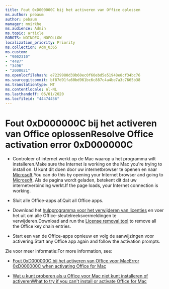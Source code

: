 ```yaml
---
title: Fout 0xD000000C bij het activeren van Office oplossen
ms.author: pebaum
author: pebaum
manager: mnirkhe
ms.audience: Admin
ms.topic: article
ROBOTS: NOINDEX, NOFOLLOW
localization_priority: Priority
ms.collection: Adm_O365
ms.custom:
- "9002310"
- "4487"
- "3496"
- "2000021"
ms.openlocfilehash: e7229980d39b60ec0f60ebd5e51948e8cf34bc76
ms.sourcegitcommit: bf87d91fa60bd961bc6c887c4a4be7a3c7665b38
ms.translationtype: MT
ms.contentlocale: nl-NL
ms.lasthandoff: 06/01/2020
ms.locfileid: "44474456"
---
```

# <a name="resolve-office-activation-error-0xd000000c"></a><span data-ttu-id="23792-102">Fout 0xD000000C bij het activeren van Office oplossen</span><span class="sxs-lookup"><span data-stu-id="23792-102">Resolve Office activation error 0xD000000C</span></span>

- <span data-ttu-id="23792-103">Controleer of internet werkt op de Mac waarop u het programma wilt installeren.</span><span class="sxs-lookup"><span data-stu-id="23792-103">Make sure the Internet is working on the Mac you're trying to install on.</span></span> <span data-ttu-id="23792-104">U kunt dit doen door uw internetbrowser te openen en naar [Microsoft](https://www.microsoft.com).</span><span class="sxs-lookup"><span data-stu-id="23792-104">You can do this by opening your Internet browser and going to [Microsoft](https://www.microsoft.com).</span></span> <span data-ttu-id="23792-105">Als de pagina wordt geladen, betekent dit dat uw internetverbinding werkt.</span><span class="sxs-lookup"><span data-stu-id="23792-105">If the page loads, your Internet connection is working.</span></span>

- <span data-ttu-id="23792-106">Sluit alle Office-apps af.</span><span class="sxs-lookup"><span data-stu-id="23792-106">Quit all Office apps.</span></span>

- <span data-ttu-id="23792-107">Download het [hulpprogramma voor het verwijderen van licenties](https://go.microsoft.com/fwlink/?linkid=849815) en voer het uit om alle Office-sleutelreeksvermeldingen te verwijderen.</span><span class="sxs-lookup"><span data-stu-id="23792-107">Download and run the [License removal tool](https://go.microsoft.com/fwlink/?linkid=849815) to remove all the Office key chain entries.</span></span>

- <span data-ttu-id="23792-108">Start een van de Office-apps opnieuw en volg de aanwijzingen voor activering.</span><span class="sxs-lookup"><span data-stu-id="23792-108">Start any Office app again and follow the activation prompts.</span></span>

<span data-ttu-id="23792-109">Zie voor meer informatie:</span><span class="sxs-lookup"><span data-stu-id="23792-109">For more information, see:</span></span>

- [<span data-ttu-id="23792-110">Fout 0xD000000C bij het activeren van Office voor Mac</span><span class="sxs-lookup"><span data-stu-id="23792-110">Error 0xD000000C when activating Office for Mac</span></span>](https://support.office.com/article/error-0xd000000c-when-activating-office-for-mac-da865931-4658-4829-ba2d-8133390c6d25)

- [<span data-ttu-id="23792-111">Wat u kunt proberen als u Office voor Mac niet kunt installeren of activeren</span><span class="sxs-lookup"><span data-stu-id="23792-111">What to try if you can't install or activate Office for Mac</span></span>](https://support.office.com/article/what-to-try-if-you-can-t-install-or-activate-office-for-mac-5efba2b4-b1e6-4e5f-bf3c-6ab945d03dea)
